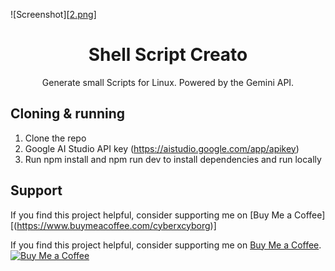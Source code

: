 ![Screenshot][[2.png](https://github.com/CyberXcyborg/Shell-Script-Creator/blob/main/2.png)]

<h1 align="center">Shell Script Creato</h1>
</a>

<p align="center">
  Generate small Scripts for Linux. Powered by the Gemini API.
</p>

## Cloning & running

1. Clone the repo
2. Google AI Studio API key (https://aistudio.google.com/app/apikey) 
3. Run npm install and npm run dev to install dependencies and run locally

## Support

If you find this project helpful, consider supporting me on 
[Buy Me a Coffee][(https://www.buymeacoffee.com/cyberxcyborg)]

If you find this project helpful, consider supporting me on [Buy Me a Coffee](https://www.buymeacoffee.com/cyberxcyborg).
[![Buy Me a Coffee](https://www.buymeacoffee.com/assets/img/custom_images/orange_img.png)](https://www.buymeacoffee.com/cyberxcyborg)
